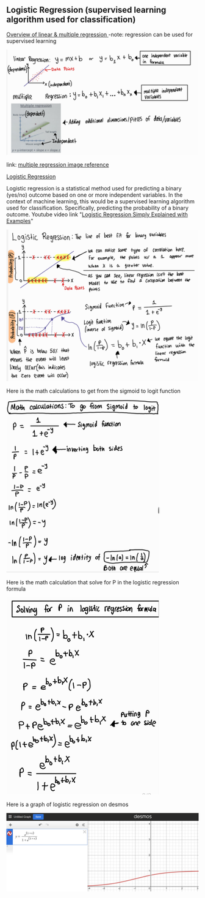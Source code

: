 ## Logistic Regression (supervised learning algorithm used for classification) 

<ins> Overview of linear & multiple regression </ins> -note: regression can be used for supervised learning

<img src="images/Linear_multiple_regression.jpg" width="700">

link: [multiple regression image reference](https://www.youtube.com/watch?v=zITIFTsivN8)

<ins> Logistic Regression </ins>

Logistic regression is a statistical method used for predicting a binary (yes/no) outcome based on one or more independent variables. In the context of machine learning, this would be a supervised learning algorithm used for classification. Specifically, predicting the probability of a binary outcome. Youtube video link "[Logistic Regression Simply Explained with Examples](https://www.youtube.com/watch?v=CuvIc8C3EDI)"

<img src="images/Logistic_regression.jpg" width="700">

Here is the math calculations to get from the sigmoid to logit function

<img src="images/Sigmoid_logit_fuction.jpg" width="400">

Here is the math calculation that solve for P in the logistic regression formula

<img src="images/Logistic_regression_formula.jpg" width="400">

Here is a graph of logistic regression on desmos

<img src="images/desmos_logistic_regression.jpg" width="700">
